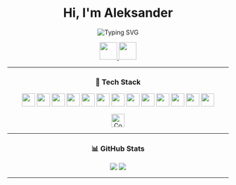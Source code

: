 <h1 align="center">Hi, I'm Aleksander</h1>
<p align="center">
  <img src="https://readme-typing-svg.demolab.com?font=Fira+Code&size=24&pause=1000&color=4682B4&center=true&vCenter=true&width=600&lines=I+am+python+developer" alt="Typing SVG" />
</p>

<p align="center">
  <a href="https://www.linkedin.com/in/alexander-prokopiev24704/">
    <img src="https://img.shields.io/badge/LinkedIn-1A1F71?logo=linkedin&logoColor=white" height="40"/>
  </a>
  <a href="https://t.me/san4o_v_ran4o">
    <img src="https://img.shields.io/badge/Telegram-0A66C2?logo=telegram&logoColor=white" height="40"/>
  </a>
</p>

---

<h3 align="center">🧰 Tech Stack</h3>

<p align="center">
  <img src="https://img.shields.io/badge/-Python-333333?style=flat&logo=python" height="30"/>
  <img src="https://img.shields.io/badge/-MySQL-333333?style=flat&logo=mysql" height="30"/>
  <img src="https://img.shields.io/badge/-PostgreSQL-333333?style=flat&logo=postgresql" height="30"/>
  <img src="https://img.shields.io/badge/-Django-333333?style=flat&logo=django" height="30"/>
  <img src="https://img.shields.io/badge/-Docker-333333?style=flat&logo=docker" height="30"/>
  <img src="https://img.shields.io/badge/-Linux-333333?style=flat&logo=linux" height="30"/>
  <img src="https://img.shields.io/badge/-Git-333333?style=flat&logo=git" height="30"/>
  <img src="https://img.shields.io/badge/-GitHub-333333?style=flat&logo=github" height="30"/>
  <img src="https://img.shields.io/badge/-Django-333333?style=flat&logo=django" height="30"/>
  <img src="https://img.shields.io/badge/SQLite-333333?style=flat&logo=sqlite" height="30"/>
  <img src="https://img.shields.io/badge/HTML-333333?style=flat&logo=html5&logoColor=white" height="30"/>
  <img src="https://img.shields.io/badge/CSS-333333?style=flat&logo=css&logoColor=fff" height="30"/>
  <img src="https://img.shields.io/badge/FastAPI-333333?style=flat&logo=fastapi" height="30"/>
</p>


<p align="center">
  <a href="https://www.codewars.com/users/san4o-v-ran4o" target="_blank">
    <img src="https://www.codewars.com/users/san4o-v-ran4o/badges/small" height="30" alt="Codewars badge"/>
  </a>
</p>

---

<h3 align="center">📊 GitHub Stats</h3>

<p align="center">
  <img src="https://github-readme-stats.vercel.app/api?username=san4o-v-ran4o&show_icons=true&theme=github_dark" />
  <img src="https://github-readme-stats.vercel.app/api/top-langs/?username=san4o-v-ran4o&layout=compact&theme=github_dark" />
</p>

---
